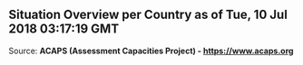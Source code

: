 ## Situation Overview per Country as of Tue, 10 Jul 2018 03:17:19 GMT

Source: **ACAPS (Assessment Capacities Project) - https://www.acaps.org**